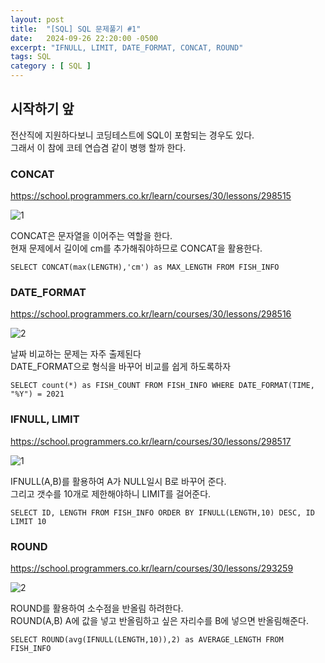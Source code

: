 ```yaml
---
layout: post
title:  "[SQL] SQL 문제풀기 #1"
date:   2024-09-26 22:20:00 -0500
excerpt: "IFNULL, LIMIT, DATE_FORMAT, CONCAT, ROUND"
tags: SQL
category : [ SQL ]
---
```


## 시작하기 앞
전산직에 지원하다보니 코딩테스트에 SQL이 포함되는 경우도 있다.  
그래서 이 참에 코테 연습겸 같이 병행 할까 한다.  

### CONCAT

https://school.programmers.co.kr/learn/courses/30/lessons/298515

<img src="https://i.ibb.co/5MtDMjh/1.png" alt="1" border="0">

CONCAT은 문자열을 이어주는 역할을 한다.  
현재 문제에서 길이에 cm를 추가해줘야하므로 CONCAT을 활용한다.  

```
SELECT CONCAT(max(LENGTH),'cm') as MAX_LENGTH FROM FISH_INFO
```

### DATE_FORMAT

https://school.programmers.co.kr/learn/courses/30/lessons/298516

<img src="https://i.ibb.co/5WPhPL6/2.png" alt="2" border="0">

날짜 비교하는 문제는 자주 출제된다  
DATE_FORMAT으로 형식을 바꾸어 비교를 쉽게 하도록하자  

```
SELECT count(*) as FISH_COUNT FROM FISH_INFO WHERE DATE_FORMAT(TIME, "%Y") = 2021
```

### IFNULL, LIMIT

https://school.programmers.co.kr/learn/courses/30/lessons/298517

<img src="https://i.ibb.co/GWwB4k7/1.png" alt="1" border="0">

IFNULL(A,B)를 활용하여 A가 NULL일시 B로 바꾸어 준다.  
그리고 갯수를 10개로 제한해야하니 LIMIT를 걸어준다.  

```
SELECT ID, LENGTH FROM FISH_INFO ORDER BY IFNULL(LENGTH,10) DESC, ID LIMIT 10
```

### ROUND

https://school.programmers.co.kr/learn/courses/30/lessons/293259

<img src="https://i.ibb.co/jHkL2Ws/2.png" alt="2" border="0">

ROUND를 활용하여 소수점을 반올림 하려한다.  
ROUND(A,B) A에 값을 넣고 반올림하고 싶은 자리수를 B에 넣으면 반올림해준다.  

```
SELECT ROUND(avg(IFNULL(LENGTH,10)),2) as AVERAGE_LENGTH FROM FISH_INFO 
```

